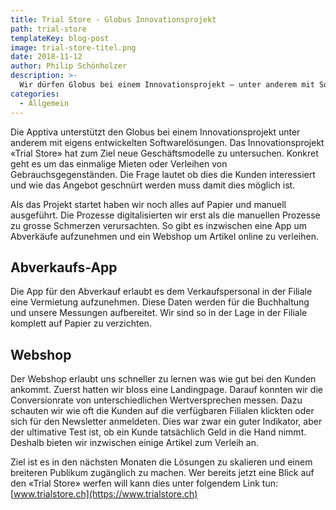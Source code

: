 ```yaml
---
title: Trial Store - Globus Innovationsprojekt
path: trial-store
templateKey: blog-post
image: trial-store-titel.png
date: 2018-11-12
author: Philip Schönholzer
description: >-
  Wir dürfen Globus bei einem Innovationsprojekt — unter anderem mit Software-Lösungen — unterstützen. Hier präsentieren wir kurz unser bisheriges Schaffen.
categories:
  - Allgemein
---
```


Die Apptiva unterstützt den Globus bei einem Innovationsprojekt unter anderem mit eigens entwickelten Softwarelösungen. Das Innovationsprojekt «Trial Store» hat zum Ziel neue Geschäftsmodelle zu untersuchen. Konkret geht es um das einmalige Mieten oder Verleihen von Gebrauchsgegenständen. Die Frage lautet ob dies die Kunden interessiert und wie das Angebot geschnürt werden muss damit dies möglich ist.

Als das Projekt startet haben wir noch alles auf Papier und manuell ausgeführt. Die Prozesse digitalisierten wir erst als die manuellen Prozesse zu grosse Schmerzen verursachten. So gibt es inzwischen eine App um Abverkäufe aufzunehmen und ein Webshop um Artikel online zu verleihen.

## Abverkaufs-App

Die App für den Abverkauf erlaubt es dem Verkaufspersonal in der Filiale eine Vermietung aufzunehmen. Diese Daten werden für die Buchhaltung und unsere Messungen aufbereitet. Wir sind so in der Lage in der Filiale komplett auf Papier zu verzichten.

## Webshop

Der Webshop erlaubt uns schneller zu lernen was wie gut bei den Kunden ankommt. Zuerst hatten wir bloss eine Landingpage. Darauf konnten wir die Conversionrate von unterschiedlichen Wertversprechen messen. Dazu schauten wir wie oft die Kunden auf die verfügbaren Filialen klickten oder sich für den Newsletter anmeldeten. Dies war zwar ein guter Indikator, aber der ultimative Test ist, ob ein Kunde tatsächlich Geld in die Hand nimmt. Deshalb bieten wir inzwischen einige Artikel zum Verleih an.

Ziel ist es in den nächsten Monaten die Lösungen zu skalieren und einem breiteren Publikum zugänglich zu machen. Wer bereits jetzt eine Blick auf den «Trial Store» werfen will kann dies unter folgendem Link tun: [www.trialstore.ch](https://www.trialstore.ch)
